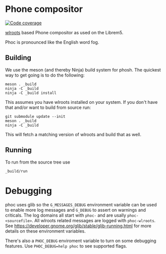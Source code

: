 Phone compositor
================
[![Code coverage](https://source.puri.sm/Librem5/phoc/badges/master/coverage.svg)](https://source.puri.sm/Librem5/phoc/commits/master)

[wlroots][1] based Phone compositor as used on the Librem5.

Phoc is pronounced like the English word fog.

## Building

We use the meson (and thereby Ninja) build system for phosh.  The quickest
way to get going is to do the following:

    meson . _build
    ninja -C _build
    ninja -C _build install

This assumes you have wlroots installed on your system. If you don't have that
and/or want to build from source run:

    git submodule update --init
    meson . _build
    ninja -C _build

This will fetch a matching version of wlroots and build that as well.

## Running

To run from the source tree use

    _build/run

# Debugging

phoc uses glib so the `G_MESSAGES_DEBUG` environment variable can be
used to enable more log messages and `G_DEBUG` to assert on warnings
and criticals. The log domains all start with `phoc-` and are usally
`phoc-<sourcefile>`. All wlroots related messages are logged with
`phoc-wlroots`.
See https://developer.gnome.org/glib/stable/glib-running.html for more
details on these environment variables.

There's also a `PHOC_DEBUG` enviroment variable to turn on some debugging
features. Use `PHOC_DEBUG=help phoc` to see supported flags.

[1]: https://github.com/swaywm/wlroots
